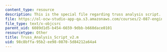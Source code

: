 ```yaml
---
content_type: resource
description: This is the special file regarding truss analysis script.
file: https://ol-ocw-studio-app-qa.s3.amazonaws.com/courses/2-087-engineering-math-differential-equations-and-linear-algebra-fall-2014/98c8bffa95b2ee9808705d84212a64a4_Truss_Analysis_Script_v2.m
file_type: text/x-objcsrc
parent_uid: 6089d1d5-b454-6659-9dbb-b660dace0101
resourcetype: Other
title: Truss_Analysis_Script_v2.m
uid: 98c8bffa-95b2-ee98-0870-5d84212a64a4
---
```

